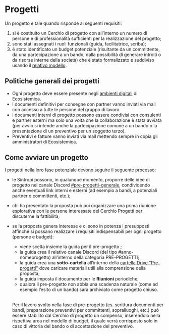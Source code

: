 # Progetti

Un progetto è tale quando risponde ai seguenti requisiti:&#x20;

1. si è costituito un Cerchio di progetto con all’interno un numero di persone e di professionalità sufficienti per la realizzazione del progetto;&#x20;
2. sono stati assegnati i ruoli funzionali (guida, facilitatrice, scriba);
3. è stato identificato un budget potenziale (risultante da un committente, da una partecipazione a un bando, dalla possibilità di generare introiti o da risorse interne della società) che è stato formalizzato e suddiviso usando il [relativo modello](https://docs.google.com/spreadsheets/d/1zK7QHb7jCLSQ4O1z3js0q3WsAOX46FIy/edit?gid=831611632#gid=831611632).

## Politiche generali dei progetti

* Ogni progetto deve essere presente negli [ambienti digitali](../../ambienti-digitali/ambienti-digitali/) di Ecosistemica.
* I documenti definitivi per consegne con partner vanno inviati via mail con accesso a tutte le persone del gruppo di lavoro.
* I documenti interni di progetto possono essere condivisi con consulenti e partner esterni ma solo una volta che la collaborazione è stata avviata (per avvio si intende anche la partecipazione comune a un bando o la presentazione di un preventivo per un soggetto terzo).
* Preventivi e fatture vanno inviati via mail mettendo sempre in copia gli amministratori di Ecosistemica.

## Come avviare un progetto

I progetti nella loro fase potenziale devono seguire il seguente processo:&#x20;

* le Sintropi possono, in qualunque momento, proporre delle idee di progetto nel canale Discord [#pre-progetti-generale](https://discord.com/channels/1052582337608679444/1062329868634828831), condividendo anche eventuali link interni e esterni (ad esempio a bandi, a potenziali partner o committenti, etc.);&#x20;
* chi ha presentato la proposta può poi organizzare una prima riunione esplorativa con le persone interessate del Cerchio Progetti per discuterne la fattibilità;&#x20;
*   se la proposta genera interesse e ci sono in potenza i presupposti affinché si possano realizzare i requisiti indispensabili per ogni progetto (persone e budget):

    * viene scelta insieme la guida per il pre-progetto ;&#x20;
    * la guida crea il relativo canale Discord (del tipo #anno-nomeprogetto) all’interno della categoria PRE-PROGETTI;&#x20;
    * la guida crea una **sotto-cartella** all’interno della [cartella Drive "Pre-progetti"](https://drive.google.com/drive/folders/1NgRtV_7et1QK6Rgs-yDEdjDV9-D6k1Tp) dove caricare materiali utili alla comprensione della proposta;&#x20;
    * la guida imposta il documento per le **Riunioni** periodiche;&#x20;
    * qualora il pre-progetto non abbia una scadenza naturale (come ad esempio l’esito di un bando) sarà archiviato come progetto chiuso.

    \
    Per il lavoro svolto nella fase di pre-progetto (es. scrittura documenti per bandi, preparazione preventivi per committenti, sopralluoghi, etc.) può essere stabilito dal Cerchio di progetto un compenso, inserendolo nella rispettiva area nel modello di budget, il quale verrà corrisposto solo in caso di vittoria del bando o di accettazione del preventivo.
